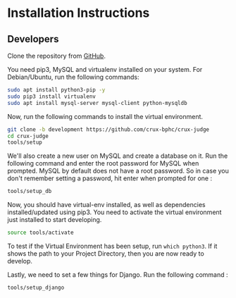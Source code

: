 # Installation Instructions

## Developers

Clone the repository from [GitHub](https://github.com/crux-bphc/crux-judge).

You need pip3, MySQL and virtualenv installed on your system. For Debian/Ubuntu, run the following commands:

```bash
sudo apt install python3-pip -y
sudo pip3 install virtualenv
sudo apt install mysql-server mysql-client python-mysqldb
```

Now, run the following commands to install the virtual environment.

```bash
git clone -b development https://github.com/crux-bphc/crux-judge
cd crux-judge
tools/setup
```

We'll also create a new user on MySQL and create a database on it. Run the following command and enter the root password for MySQL when prompted. MySQL by default does not have a root password. So in case you don't remember setting a password, hit enter when prompted for one :
```bash
tools/setup_db
```

Now, you should have virtual-env installed, as well as dependencies installed/updated using pip3. You need to activate the virtual environment just installed to start developing.

```bash
source tools/activate
```

To test if the Virtual Environment has been setup, run `which python3`. If it shows the path to your Project Directory, then you are now ready to develop.

Lastly, we need to set a few things for Django. Run the following command :
```bash
tools/setup_django
```
